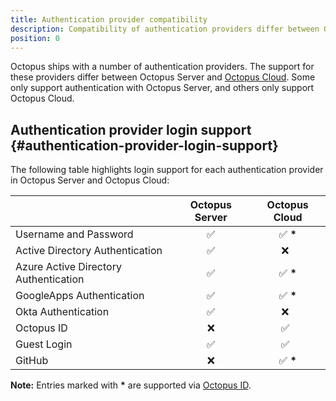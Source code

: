 ```yaml
---
title: Authentication provider compatibility
description: Compatibility of authentication providers differ between Octopus Server and Octopus Cloud.
position: 0
---
```


Octopus ships with a number of authentication providers. The support for these providers differ between Octopus Server and [Octopus Cloud](/docs/octopus-cloud/index.md). Some only support authentication with Octopus Server, and others only support Octopus Cloud.

## Authentication provider login support {#authentication-provider-login-support}

The following table highlights login support for each authentication provider in Octopus Server and Octopus Cloud:

|                                       | Octopus Server     | Octopus Cloud   |
|---------------------------------------|:------------------:|:---------------:|
| Username and Password                 | :white_check_mark: | :white_check_mark: **\*** |
| Active Directory Authentication       | :white_check_mark: | :x:&nbsp;&nbsp; |
| Azure Active Directory Authentication | :white_check_mark: | :white_check_mark: **\*** |
| GoogleApps Authentication             | :white_check_mark: | :white_check_mark: **\*** |
| Okta Authentication                   | :white_check_mark: | :x:&nbsp;&nbsp; |
| Octopus ID                            | :x: | :white_check_mark:&nbsp;&nbsp; |
| Guest Login                           | :white_check_mark: | :white_check_mark:&nbsp;&nbsp; |
| GitHub                                | :x: | :white_check_mark: **\*** |

**Note:** Entries marked with **\*** are supported via [Octopus ID](octopusid-authentication.md).